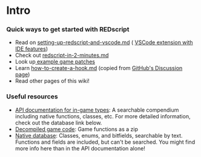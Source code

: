# Intro

### Quick ways to get started with REDscript

* Read on [setting-up-redscript-and-vscode.md](../../getting-started/setting-up-redscript-and-vscode.md "mention") ( [VSCode extension with IDE features](https://github.com/jac3km4/redscript-ide-vscode))
* Check out [redscript-in-2-minutes.md](redscript-in-2-minutes.md "mention")
* Look up[ example game patches](https://github.com/jac3km4/redscript/blob/master/resources/patches.reds)
* Learn [how-to-create-a-hook.md](how-to-create-a-hook.md "mention") (copied from [GitHub's Discussion page](https://github.com/jac3km4/redscript/discussions/66))
* Read other pages of this wiki!

### Useful resources

* [API documentation for in-game types](https://jac3km4.github.io/cyberdoc): A searchable compendium including native functions, classes, etc. For more detailed information, check out the database link below.
* [Decompiled game code](https://codeberg.org/adamsmasher/cyberpunk): Game functions as a zip
*   [Native database](https://nativedb.red4ext.com/): Classes, enums, and bitfields, searchable by text. Functions and fields are included, but can't be searched. You might find more info here than in the API documentation alone!

